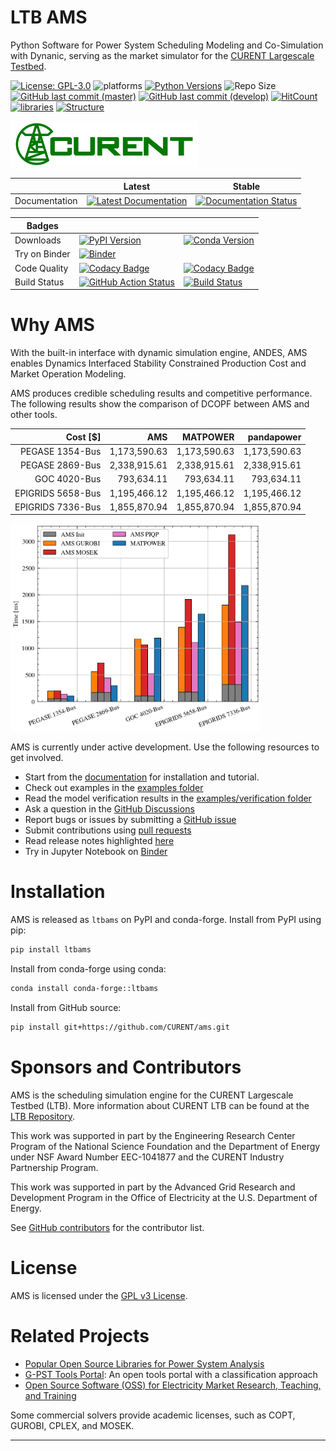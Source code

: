 # LTB AMS

Python Software for Power System Scheduling Modeling and Co-Simulation with Dynanic, serving as the market simulator for the [CURENT Largescale Testbed][LTB Repository].

[![License: GPL-3.0](https://img.shields.io/badge/License-GPL--3.0-blue.svg)](https://github.com/CURENT/ams/blob/master/LICENSE)
![platforms](https://anaconda.org/conda-forge/ltbams/badges/platforms.svg)
[![Python Versions](https://img.shields.io/badge/Python-3.9%20%7C%203.10%20%7C%203.11%20%7C%203.12-blue)](https://www.python.org/)
![Repo Size](https://img.shields.io/github/repo-size/CURENT/ams)
[![GitHub last commit (master)](https://img.shields.io/github/last-commit/CURENT/ams/master?label=last%20commit%20to%20master)](https://github.com/CURENT/ams/commits/master/)
[![GitHub last commit (develop)](https://img.shields.io/github/last-commit/CURENT/ams/develop?label=last%20commit%20to%20develop)](https://github.com/CURENT/ams/commits/develop/)
[![HitCount](https://hits.dwyl.com/CURENT/ams.svg)](https://hits.dwyl.com/CURENT/ams)
[![libraries](https://img.shields.io/librariesio/release/pypi/ltbams)](https://libraries.io/pypi/ltbams)
[![Structure](https://img.shields.io/badge/code_base-visualize-blue)](https://mango-dune-07a8b7110.1.azurestaticapps.net/?repo=CURENT%2Fams)

<img src="docs/source/images/sponsors/CURENT_Logo_NameOnTrans.png" alt="CURENT ERC Logo" width="300" height="auto">

|               | Latest                                                                                                                                        | Stable                                                                                                                                        |
|---------------|-----------------------------------------------------------------------------------------------------------------------------------------------|-----------------------------------------------------------------------------------------------------------------------------------------------|
| Documentation | [![Latest Documentation](https://readthedocs.org/projects/ams/badge/?version=latest)](https://ams.readthedocs.io/en/latest/?badge=latest) | [![Documentation Status](https://readthedocs.org/projects/ams/badge/?version=stable)](https://ams.readthedocs.io/en/stable/?badge=stable) |


| Badges        |                                                                                                                                                                                                                                                     |                                                                                                                                                                                                            |
|---------------|-----------------------------------------------------------------------------------------------------------------------------------------------------------------------------------------------------------------------------------------------------|------------------------------------------------------------------------------------------------------------------------------------------------------------------------------------------------------------|
| Downloads     | [![PyPI Version](https://img.shields.io/pypi/v/ltbams.svg)](https://pypi.python.org/pypi/ltbams)         | [![Conda Version](https://anaconda.org/conda-forge/ltbams/badges/version.svg)](https://anaconda.org/conda-forge/ltbams) |
| Try on Binder | [![Binder](https://mybinder.org/badge_logo.svg)](https://mybinder.org/v2/gh/curent/ams/master)                                                                                                                                                 |                                                                                                                                                                                                            |
| Code Quality  |[![Codacy Badge](https://app.codacy.com/project/badge/Grade/69456da1b8634f2f984bd769e35f0050)](https://app.codacy.com/gh/CURENT/ams/dashboard?utm_source=gh&utm_medium=referral&utm_content=&utm_campaign=Badge_grade)| [![Codacy Badge](https://app.codacy.com/project/badge/Coverage/69456da1b8634f2f984bd769e35f0050)](https://app.codacy.com/gh/CURENT/ams/dashboard?utm_source=gh&utm_medium=referral&utm_content=&utm_campaign=Badge_coverage) |
| Build Status  | [![GitHub Action Status](https://github.com/CURENT/ams/workflows/Python%20application/badge.svg)](https://github.com/curent/ams/actions)  | [![Build Status](https://dev.azure.com/curentltb/ams/_apis/build/status%2FCURENT.ams?branchName=master)](https://dev.azure.com/curentltb/ams/_build/latest?definitionId=2&branchName=master) |


# Why AMS

With the built-in interface with dynamic simulation engine, ANDES, AMS enables Dynamics Interfaced Stability Constrained Production Cost and Market Operation Modeling.

AMS produces credible scheduling results and competitive performance.
The following results show the comparison of DCOPF between AMS and other tools.

| Cost [\$]       |      AMS       |  MATPOWER   | pandapower |
|----------------:|--------------:|------------:|-----------:|
| PEGASE 1354-Bus |  1,173,590.63  |  1,173,590.63 |  1,173,590.63 |
| PEGASE 2869-Bus |  2,338,915.61  |  2,338,915.61 |  2,338,915.61 |
| GOC 4020-Bus    |    793,634.11  |    793,634.11 |    793,634.11 |
| EPIGRIDS 5658-Bus| 1,195,466.12  |  1,195,466.12 |  1,195,466.12 |
| EPIGRIDS 7336-Bus| 1,855,870.94  |  1,855,870.94 |  1,855,870.94 |

<img src="docs/source/images/dcopf_time.png" alt="DCOPF Time" width="400" height="auto">

AMS is currently under active development.
Use the following resources to get involved.

-  Start from the [documentation][readthedocs] for installation and tutorial.
-  Check out examples in the [examples folder][examples]
-  Read the model verification results in the [examples/verification folder][verification]
-  Ask a question in the [GitHub Discussions][Github Discussions]
-  Report bugs or issues by submitting a [GitHub issue][GitHub issues]
-  Submit contributions using [pull requests][GitHub pull requests]
-  Read release notes highlighted [here][release notes]
-  Try in Jupyter Notebook on [Binder][Binder]
<!-- + Check out and and cite our [paper][arxiv paper] -->

# Installation

AMS is released as ``ltbams`` on PyPI and conda-forge.
Install from PyPI using pip:

```bash
pip install ltbams
```

Install from conda-forge using conda:

```bash
conda install conda-forge::ltbams
```

Install from GitHub source:

```bash
pip install git+https://github.com/CURENT/ams.git
```

# Sponsors and Contributors
AMS is the scheduling simulation engine for the CURENT Largescale Testbed (LTB).
More information about CURENT LTB can be found at the [LTB Repository][LTB Repository].

This work was supported in part by the Engineering Research Center Program of the National Science Foundation and the Department of Energy
under NSF Award Number EEC-1041877 and the CURENT Industry Partnership Program.

This work was supported in part by the Advanced Grid Research and Development Program in the Office of Electricity at the U.S. Department of Energy.

See [GitHub contributors][GitHub contributors] for the contributor list.

# License
AMS is licensed under the [GPL v3 License](./LICENSE).

# Related Projects
- [Popular Open Source Libraries for Power System Analysis](https://github.com/jinningwang/best-of-ps)
- [G-PST Tools Portal](https://g-pst.github.io/tools/): An open tools portal with a classification approach
- [Open Source Software (OSS) for Electricity Market Research, Teaching, and Training](https://www2.econ.iastate.edu/tesfatsi/ElectricOSS.htm)

Some commercial solvers provide academic licenses, such as COPT, GUROBI, CPLEX, and MOSEK.

* * *

[GitHub releases]:       https://github.com/CURENT/ams/releases
[GitHub issues]:         https://github.com/CURENT/ams/issues
[Github Discussions]:    https://github.com/CURENT/ams/discussions
[GitHub insights]:       https://github.com/CURENT/ams/pulse
[GitHub pull requests]:  https://github.com/CURENT/ams/pulls
[GitHub contributors]:   https://github.com/CURENT/ams/graphs/contributors
[readthedocs]:           https://ams.readthedocs.io
[release notes]:         https://ams.readthedocs.io/en/latest/release-notes.html
[examples]:              https://github.com/CURENT/ams/tree/master/examples
[verification]:          https://github.com/CURENT/ams/tree/master/examples/verification
[Binder]:                https://mybinder.org/v2/gh/curent/ams/master
[LTB Repository]:        https://github.com/CURENT